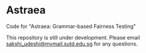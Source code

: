 # Astraea
Code for "Astraea: Grammar-based Fairness Testing"

This repository is still under development. Please email sakshi_udeshi@mymail.sutd.edu.sg for any questions.
